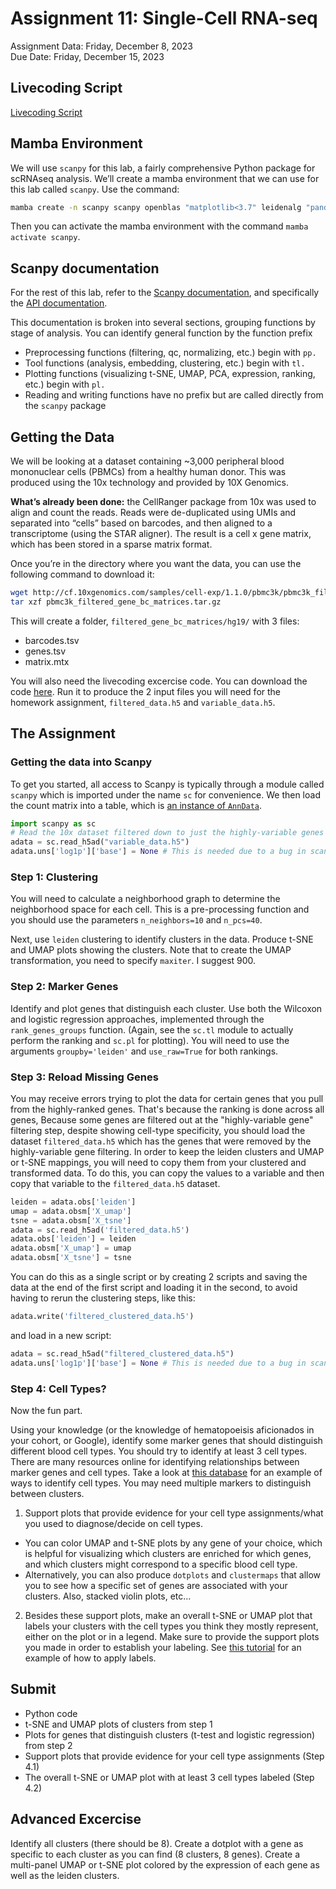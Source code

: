 # Assignment 11: Single-Cell RNA-seq

Assignment Data: Friday, December 8, 2023<br />
Due Date: Friday, December 15, 2023

## Livecoding Script

[Livecoding Script](https://github.com/bxlab/cmdb-quantbio/raw/main/assignments/lab/scRNA-seq/slides_asynchronous_or_livecoding_resources/livecoding.py)

## Mamba Environment

We will use `scanpy` for this lab, a fairly comprehensive Python package for scRNAseq analysis. We’ll create a mamba environment that we can use for this lab called `scanpy`. Use the command:

```bash
mamba create -n scanpy scanpy openblas "matplotlib<3.7" leidenalg "pandas<2.0.1" -y
```

Then you can activate the mamba environment with the command `mamba activate scanpy`.

## Scanpy documentation

For the rest of this lab, refer to the [Scanpy documentation](https://scanpy.readthedocs.io/en/stable/), and specifically the [API documentation](https://scanpy.readthedocs.io/en/stable/api.html).

This documentation is broken into several sections, grouping functions by stage of analysis. You can identify general function by the function prefix

- Preprocessing functions (filtering, qc, normalizing, etc.) begin with `pp.`
- Tool functions (analysis, embedding, clustering, etc.) begin with `tl.`
- Plotting functions (visualizing t-SNE, UMAP, PCA, expression, ranking, etc.) begin with `pl.`
- Reading and writing functions have no prefix but are called directly from the `scanpy` package

## Getting the Data

We will be looking at a dataset containing ~3,000 peripheral blood mononuclear cells (PBMCs) from a healthy human donor. This was produced using the 10x technology and provided by 10X Genomics.

**What’s already been done:** the CellRanger package from 10x was used to align and count the reads. Reads were de-duplicated using UMIs and separated into “cells” based on barcodes, and then aligned to a transcriptome (using the STAR aligner). The result is a cell x gene matrix, which has been stored in a sparse matrix format.

Once you’re in the directory where you want the data, you can use the following command to download it:

```bash
wget http://cf.10xgenomics.com/samples/cell-exp/1.1.0/pbmc3k/pbmc3k_filtered_gene_bc_matrices.tar.gz
tar xzf pbmc3k_filtered_gene_bc_matrices.tar.gz
```

This will create a folder, `filtered_gene_bc_matrices/hg19/` with 3 files:

- barcodes.tsv
- genes.tsv
- matrix.mtx

You will also need the livecoding excercise code. You can download the code [here](https://github.com/bxlab/cmdb-quantbio/raw/main/assignments/lab/scRNA-seq/slides_asynchronous_or_livecoding_resources/livecoding.py). Run it to produce the 2 input files you will need for the homework assignment, `filtered_data.h5` and `variable_data.h5`.

## The Assignment

### Getting the data into Scanpy

To get you started, all access to Scanpy is typically through a module called `scanpy` which is imported under the name `sc` for convenience. We then load the count matrix into a table, which is [an instance of `AnnData`](https://scanpy.readthedocs.io/en/latest/usage-principles.html#anndata).

```python
import scanpy as sc
# Read the 10x dataset filtered down to just the highly-variable genes
adata = sc.read_h5ad("variable_data.h5")
adata.uns['log1p']['base'] = None # This is needed due to a bug in scanpy 
```

### Step 1: Clustering

You will need to calculate a neighborhood graph to determine the neighborhood space for each cell. This is a pre-processing function and you should use the parameters `n_neighbors=10` and `n_pcs=40`.

Next, use `leiden` clustering to identify clusters in the data. Produce t-SNE and UMAP plots showing the clusters. Note that to create the UMAP transformation, you need to specify `maxiter`. I suggest 900.

### Step 2: Marker Genes

Identify and plot genes that distinguish each cluster. Use both the Wilcoxon and logistic regression approaches, implemented through the `rank_genes_groups` function. (Again, see the `sc.tl` module to actually perform the ranking and `sc.pl` for plotting). You will need to use the arguments `groupby='leiden'` and `use_raw=True` for both rankings.

### Step 3: Reload Missing Genes

You may receive errors trying to plot the data for certain genes that you pull from the highly-ranked genes. That's because the ranking is done across all genes, Because some genes are filtered out at the "highly-variable gene" filtering step, despite showing cell-type specificity, you should load the dataset `filtered_data.h5` which has the genes that were removed by the highly-variable gene filtering. In order to keep the leiden clusters and UMAP or t-SNE mappings, you will need to copy them from your clustered and transformed data. To do this, you can copy the values to a variable and then copy that variable to the `filtered_data.h5` dataset.

```python
leiden = adata.obs['leiden']
umap = adata.obsm['X_umap']
tsne = adata.obsm['X_tsne']
adata = sc.read_h5ad('filtered_data.h5')
adata.obs['leiden'] = leiden
adata.obsm['X_umap'] = umap
adata.obsm['X_tsne'] = tsne
```

You can do this as a single script or by creating 2 scripts and saving the data at the end of the first script and loading it in the second, to avoid having to rerun the clustering steps, like this:

```python
adata.write('filtered_clustered_data.h5')
```

and load in a new script:

```python
adata = sc.read_h5ad("filtered_clustered_data.h5")
adata.uns['log1p']['base'] = None # This is needed due to a bug in scanpy 
```

### Step 4: Cell Types?

Now the fun part.

Using your knowledge (or the knowledge of hematopoeisis aficionados in your cohort, or Google), identify some marker genes that should distinguish different blood cell types. You should try to identify at least 3 cell types. There are many resources online for identifying relationships between marker genes and cell types. Take a look at [this database](http://betsholtzlab.org/VascularSingleCells/database.html) for an example of ways to identify cell types. You may need multiple markers to distinguish between clusters.

1. Support plots that provide evidence for your cell type assignments/what you used to diagnose/decide on cell types.
  * You can color UMAP and t-SNE plots by any gene of your choice, which is helpful for visualizing which clusters are enriched for which genes, and which clusters might correspond to a specific blood cell type.
  * Alternatively, you can also produce `dotplots` and `clustermaps` that allow you to see how a specific set of genes are associated with your clusters. Also, stacked violin plots, etc…
2. Besides these support plots, make an overall t-SNE or UMAP plot that labels your clusters with the cell types you think they mostly represent, either on the plot or in a legend. Make sure to provide the support plots you made in order to establish your labeling. See [this tutorial](https://scanpy-tutorials.readthedocs.io/en/latest/plotting/core.html) for an example of how to apply labels.

## Submit

- Python code
- t-SNE and UMAP plots of clusters from step 1
- Plots for genes that distinguish clusters (t-test and logistic regression) from step 2
- Support plots that provide evidence for your cell type assignments (Step 4.1)
- The overall t-SNE or UMAP plot with at least 3 cell types labeled (Step 4.2)

## Advanced Excercise

Identify all clusters (there should be 8). Create a dotplot with a gene as specific to each cluster as you can find (8 clusters, 8 genes). Create a multi-panel UMAP or t-SNE plot colored by the expression of each gene as well as the leiden clusters.